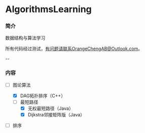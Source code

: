 # AlgorithmsLearning
### 简介
数据结构与算法学习

所有代码经过测试，有问题请联系OrangeChengAB@Outlook.com。

--
### 内容
- [ ] 图论算法
    - [x] DAG拓扑排序（C++）
    - [ ] 最短路径
        - [x] 无权最短路径（Java）
        - [x] Dijkstra邻接矩阵版（Java）
- [ ] 排序




